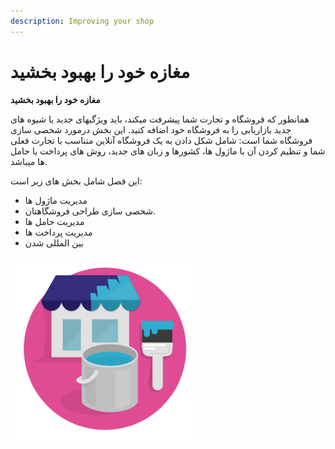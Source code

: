 ```yaml
---
description: Improving your shop
---
```


# مغازه خود را بهبود بخشید

**مغازه خود را بهبود بخشید**

همانطور که فروشگاه و تجارت شما پیشرفت میکند، باید ویژگیهای جدید یا شیوه های جدید بازاریابی را به فروشگاه خود اضافه کنید. این بخش درمورد شخصی سازی فروشگاه شما است: شامل شکل دادن به یک فروشگاه آنلاین متناسب با تجارت فعلی شما و تنظیم کردن آن با ماژول ها، کشورها و زبان های جدید، روش های پرداخت یا حامل ها میباشد.

این فصل شامل بخش های زیر است:

* مدیریت ماژول ها
* شخصی سازی طراحی فروشگاهتان.
* مدیریت حامل ها
* مدیریت پرداخت ها
* بین المللی شدن

![](<../../.gitbook/assets/0 (27).png>)

